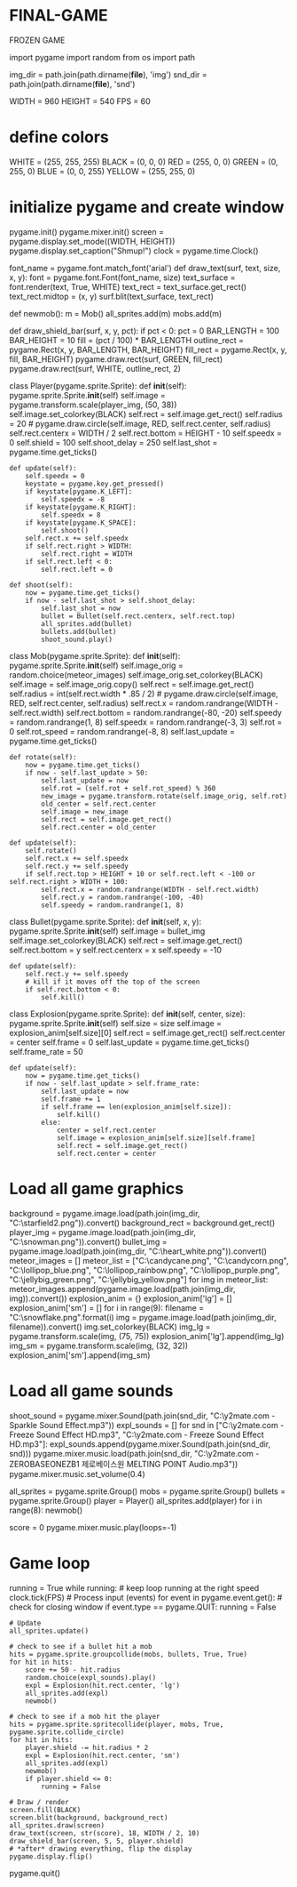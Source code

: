 # FINAL-GAME
FROZEN GAME 

import pygame
import random
from os import path

img_dir = path.join(path.dirname(__file__), 'img')
snd_dir = path.join(path.dirname(__file__), 'snd')

WIDTH = 960 
HEIGHT = 540
FPS = 60

# define colors
WHITE = (255, 255, 255)
BLACK = (0, 0, 0)
RED = (255, 0, 0)
GREEN = (0, 255, 0)
BLUE = (0, 0, 255)
YELLOW = (255, 255, 0)

# initialize pygame and create window
pygame.init()
pygame.mixer.init()
screen = pygame.display.set_mode((WIDTH, HEIGHT))
pygame.display.set_caption("Shmup!")
clock = pygame.time.Clock()

font_name = pygame.font.match_font('arial')
def draw_text(surf, text, size, x, y):
    font = pygame.font.Font(font_name, size)
    text_surface = font.render(text, True, WHITE)
    text_rect = text_surface.get_rect()
    text_rect.midtop = (x, y)
    surf.blit(text_surface, text_rect)

def newmob():
    m = Mob()
    all_sprites.add(m)
    mobs.add(m)

def draw_shield_bar(surf, x, y, pct):
    if pct < 0:
        pct = 0
    BAR_LENGTH = 100
    BAR_HEIGHT = 10
    fill = (pct / 100) * BAR_LENGTH
    outline_rect = pygame.Rect(x, y, BAR_LENGTH, BAR_HEIGHT)
    fill_rect = pygame.Rect(x, y, fill, BAR_HEIGHT)
    pygame.draw.rect(surf, GREEN, fill_rect)
    pygame.draw.rect(surf, WHITE, outline_rect, 2)

class Player(pygame.sprite.Sprite):
    def __init__(self):
        pygame.sprite.Sprite.__init__(self)
        self.image = pygame.transform.scale(player_img, (50, 38))
        self.image.set_colorkey(BLACK)
        self.rect = self.image.get_rect()
        self.radius = 20
        # pygame.draw.circle(self.image, RED, self.rect.center, self.radius)
        self.rect.centerx = WIDTH / 2
        self.rect.bottom = HEIGHT - 10
        self.speedx = 0
        self.shield = 100
        self.shoot_delay = 250
        self.last_shot = pygame.time.get_ticks()

    def update(self):
        self.speedx = 0
        keystate = pygame.key.get_pressed()
        if keystate[pygame.K_LEFT]:
            self.speedx = -8
        if keystate[pygame.K_RIGHT]:
            self.speedx = 8
        if keystate[pygame.K_SPACE]:
            self.shoot()
        self.rect.x += self.speedx
        if self.rect.right > WIDTH:
            self.rect.right = WIDTH
        if self.rect.left < 0:
            self.rect.left = 0

    def shoot(self):
        now = pygame.time.get_ticks()
        if now - self.last_shot > self.shoot_delay:
            self.last_shot = now
            bullet = Bullet(self.rect.centerx, self.rect.top)
            all_sprites.add(bullet)
            bullets.add(bullet)
            shoot_sound.play()

class Mob(pygame.sprite.Sprite):
    def __init__(self):
        pygame.sprite.Sprite.__init__(self)
        self.image_orig = random.choice(meteor_images)
        self.image_orig.set_colorkey(BLACK)
        self.image = self.image_orig.copy()
        self.rect = self.image.get_rect()
        self.radius = int(self.rect.width * .85 / 2)
        # pygame.draw.circle(self.image, RED, self.rect.center, self.radius)
        self.rect.x = random.randrange(WIDTH - self.rect.width)
        self.rect.bottom = random.randrange(-80, -20)
        self.speedy = random.randrange(1, 8)
        self.speedx = random.randrange(-3, 3)
        self.rot = 0
        self.rot_speed = random.randrange(-8, 8)
        self.last_update = pygame.time.get_ticks()

    def rotate(self):
        now = pygame.time.get_ticks()
        if now - self.last_update > 50:
            self.last_update = now
            self.rot = (self.rot + self.rot_speed) % 360
            new_image = pygame.transform.rotate(self.image_orig, self.rot)
            old_center = self.rect.center
            self.image = new_image
            self.rect = self.image.get_rect()
            self.rect.center = old_center

    def update(self):
        self.rotate()
        self.rect.x += self.speedx
        self.rect.y += self.speedy
        if self.rect.top > HEIGHT + 10 or self.rect.left < -100 or self.rect.right > WIDTH + 100:
            self.rect.x = random.randrange(WIDTH - self.rect.width)
            self.rect.y = random.randrange(-100, -40)
            self.speedy = random.randrange(1, 8)

class Bullet(pygame.sprite.Sprite):
    def __init__(self, x, y):
        pygame.sprite.Sprite.__init__(self)
        self.image = bullet_img
        self.image.set_colorkey(BLACK)
        self.rect = self.image.get_rect()
        self.rect.bottom = y
        self.rect.centerx = x
        self.speedy = -10

    def update(self):
        self.rect.y += self.speedy
        # kill if it moves off the top of the screen
        if self.rect.bottom < 0:
            self.kill()

class Explosion(pygame.sprite.Sprite):
    def __init__(self, center, size):
        pygame.sprite.Sprite.__init__(self)
        self.size = size
        self.image = explosion_anim[self.size][0]
        self.rect = self.image.get_rect()
        self.rect.center = center
        self.frame = 0
        self.last_update = pygame.time.get_ticks()
        self.frame_rate = 50

    def update(self):
        now = pygame.time.get_ticks()
        if now - self.last_update > self.frame_rate:
            self.last_update = now
            self.frame += 1
            if self.frame == len(explosion_anim[self.size]):
                self.kill()
            else:
                center = self.rect.center
                self.image = explosion_anim[self.size][self.frame]
                self.rect = self.image.get_rect()
                self.rect.center = center

# Load all game graphics
background = pygame.image.load(path.join(img_dir, "C:\starfield2.png")).convert()
background_rect = background.get_rect()
player_img = pygame.image.load(path.join(img_dir, "C:\snowman.png")).convert()
bullet_img = pygame.image.load(path.join(img_dir, "C:\heart_white.png")).convert()
meteor_images = []
meteor_list = ["C:\candycane.png", "C:\candycorn.png", "C:\lollipop_blue.png",
               "C:\lollipop_rainbow.png", "C:\lollipop_purple.png", "C:\jellybig_green.png",
               "C:\jellybig_yellow.png"]
for img in meteor_list:
    meteor_images.append(pygame.image.load(path.join(img_dir, img)).convert())
explosion_anim = {}
explosion_anim['lg'] = []  
explosion_anim['sm'] = []
for i in range(9):
    filename = "C:\snowflake.png".format(i)
    img = pygame.image.load(path.join(img_dir, filename)).convert()
    img.set_colorkey(BLACK)
    img_lg = pygame.transform.scale(img, (75, 75))
    explosion_anim['lg'].append(img_lg)
    img_sm = pygame.transform.scale(img, (32, 32))
    explosion_anim['sm'].append(img_sm)
# Load all game sounds
shoot_sound = pygame.mixer.Sound(path.join(snd_dir, "C:\y2mate.com - Sparkle Sound Effect.mp3"))
expl_sounds = []
for snd in ["C:\y2mate.com - Freeze  Sound Effect HD.mp3", "C:\y2mate.com - Freeze  Sound Effect HD.mp3"]:
    expl_sounds.append(pygame.mixer.Sound(path.join(snd_dir, snd)))
pygame.mixer.music.load(path.join(snd_dir, "C:\y2mate.com - ZEROBASEONEZB1 제로베이스원  MELTING POINT Audio.mp3"))
pygame.mixer.music.set_volume(0.4)

all_sprites = pygame.sprite.Group()
mobs = pygame.sprite.Group()
bullets = pygame.sprite.Group()
player = Player()
all_sprites.add(player)
for i in range(8):
    newmob()

score = 0
pygame.mixer.music.play(loops=-1)
# Game loop
running = True
while running:
    # keep loop running at the right speed
    clock.tick(FPS)
    # Process input (events)
    for event in pygame.event.get():
        # check for closing window
        if event.type == pygame.QUIT:
            running = False

    # Update
    all_sprites.update()

    # check to see if a bullet hit a mob
    hits = pygame.sprite.groupcollide(mobs, bullets, True, True)
    for hit in hits:
        score += 50 - hit.radius
        random.choice(expl_sounds).play()
        expl = Explosion(hit.rect.center, 'lg')
        all_sprites.add(expl)
        newmob()

    # check to see if a mob hit the player
    hits = pygame.sprite.spritecollide(player, mobs, True, pygame.sprite.collide_circle)
    for hit in hits:
        player.shield -= hit.radius * 2
        expl = Explosion(hit.rect.center, 'sm')
        all_sprites.add(expl)
        newmob()
        if player.shield <= 0:
            running = False

    # Draw / render
    screen.fill(BLACK)
    screen.blit(background, background_rect)
    all_sprites.draw(screen)
    draw_text(screen, str(score), 18, WIDTH / 2, 10)
    draw_shield_bar(screen, 5, 5, player.shield)
    # *after* drawing everything, flip the display
    pygame.display.flip()

pygame.quit()
